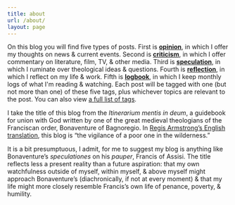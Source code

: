 ```yaml
---
title: about
url: /about/
layout: page
---
```


On this blog you will find five types of posts. First is [**opinion**](/tags/opinion/), in which I offer my thoughts on news & current events. Second is [**criticism**](/tags/criticism/), in which I offer commentary on literature, film, TV, & other media. Third is [**speculation**](/tags/speculation/), in which I ruminate over theological ideas & questions. Fourth is [**reflection**](/tags/reflection/), in which I reflect on my life & work. Fifth is [**logbook**](/tags/logbook/), in which I keep monthly logs of what I'm reading & watching. Each post will be tagged with one (but not more than one) of these five tags, plus whichever topics are relevant to the post. You can also view [a full list of tags](/tags/).

I take the title of this blog from the *Itinerarium mentis in deum*, a guidebook for union with God written by one of the great medieval theologians of the Franciscan order, Bonaventure of Bagnoregio. In [Regis Armstrong’s English translation](https://micro.blog/books/9780813233000), this blog is “the vigilance of a poor one in the wilderness.”

It is a bit presumptuous, I admit, for me to suggest my blog is anything like Bonaventure’s *speculationes* on his *pauper*, Francis of Assisi. The title reflects less a present reality than a future aspiration: that my own watchfulness outside of myself, within myself, & above myself might approach Bonaventure’s (diachronically, if not at every moment) & that my life might more closely resemble Francis’s own life of penance, poverty, & humility.

